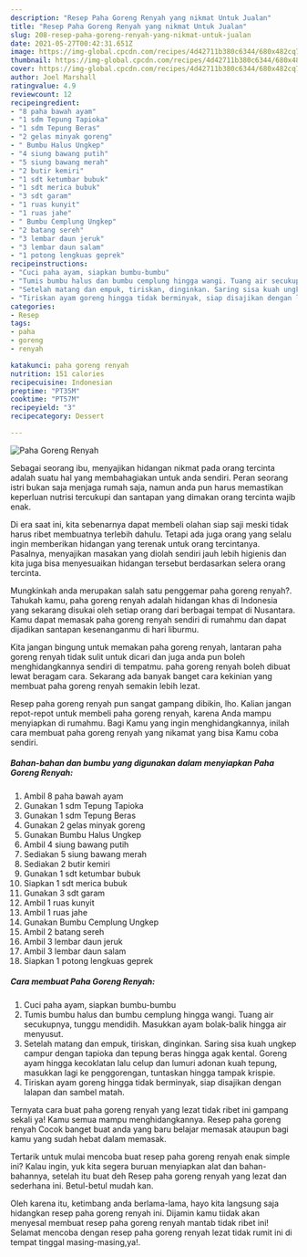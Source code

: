 ```yaml
---
description: "Resep Paha Goreng Renyah yang nikmat Untuk Jualan"
title: "Resep Paha Goreng Renyah yang nikmat Untuk Jualan"
slug: 208-resep-paha-goreng-renyah-yang-nikmat-untuk-jualan
date: 2021-05-27T00:42:31.651Z
image: https://img-global.cpcdn.com/recipes/4d42711b380c6344/680x482cq70/paha-goreng-renyah-foto-resep-utama.jpg
thumbnail: https://img-global.cpcdn.com/recipes/4d42711b380c6344/680x482cq70/paha-goreng-renyah-foto-resep-utama.jpg
cover: https://img-global.cpcdn.com/recipes/4d42711b380c6344/680x482cq70/paha-goreng-renyah-foto-resep-utama.jpg
author: Joel Marshall
ratingvalue: 4.9
reviewcount: 12
recipeingredient:
- "8 paha bawah ayam"
- "1 sdm Tepung Tapioka"
- "1 sdm Tepung Beras"
- "2 gelas minyak goreng"
- " Bumbu Halus Ungkep"
- "4 siung bawang putih"
- "5 siung bawang merah"
- "2 butir kemiri"
- "1 sdt ketumbar bubuk"
- "1 sdt merica bubuk"
- "3 sdt garam"
- "1 ruas kunyit"
- "1 ruas jahe"
- " Bumbu Cemplung Ungkep"
- "2 batang sereh"
- "3 lembar daun jeruk"
- "3 lembar daun salam"
- "1 potong lengkuas geprek"
recipeinstructions:
- "Cuci paha ayam, siapkan bumbu-bumbu"
- "Tumis bumbu halus dan bumbu cemplung hingga wangi. Tuang air secukupnya, tunggu mendidih. Masukkan ayam bolak-balik hingga air menyusut."
- "Setelah matang dan empuk, tiriskan, dinginkan. Saring sisa kuah ungkep campur dengan tapioka dan tepung beras hingga agak kental. Goreng ayam hingga kecoklatan lalu celup dan lumuri adonan kuah tepung, masukkan lagi ke penggorengan, tuntaskan hingga tampak krispie."
- "Tiriskan ayam goreng hingga tidak berminyak, siap disajikan dengan lalapan dan sambel matah."
categories:
- Resep
tags:
- paha
- goreng
- renyah

katakunci: paha goreng renyah 
nutrition: 151 calories
recipecuisine: Indonesian
preptime: "PT35M"
cooktime: "PT57M"
recipeyield: "3"
recipecategory: Dessert

---
```



![Paha Goreng Renyah](https://img-global.cpcdn.com/recipes/4d42711b380c6344/680x482cq70/paha-goreng-renyah-foto-resep-utama.jpg)

Sebagai seorang ibu, menyajikan hidangan nikmat pada orang tercinta adalah suatu hal yang membahagiakan untuk anda sendiri. Peran seorang istri bukan saja menjaga rumah saja, namun anda pun harus memastikan keperluan nutrisi tercukupi dan santapan yang dimakan orang tercinta wajib enak.

Di era  saat ini, kita sebenarnya dapat membeli olahan siap saji meski tidak harus ribet membuatnya terlebih dahulu. Tetapi ada juga orang yang selalu ingin memberikan hidangan yang terenak untuk orang tercintanya. Pasalnya, menyajikan masakan yang diolah sendiri jauh lebih higienis dan kita juga bisa menyesuaikan hidangan tersebut berdasarkan selera orang tercinta. 



Mungkinkah anda merupakan salah satu penggemar paha goreng renyah?. Tahukah kamu, paha goreng renyah adalah hidangan khas di Indonesia yang sekarang disukai oleh setiap orang dari berbagai tempat di Nusantara. Kamu dapat memasak paha goreng renyah sendiri di rumahmu dan dapat dijadikan santapan kesenanganmu di hari liburmu.

Kita jangan bingung untuk memakan paha goreng renyah, lantaran paha goreng renyah tidak sulit untuk dicari dan juga anda pun boleh menghidangkannya sendiri di tempatmu. paha goreng renyah boleh dibuat lewat beragam cara. Sekarang ada banyak banget cara kekinian yang membuat paha goreng renyah semakin lebih lezat.

Resep paha goreng renyah pun sangat gampang dibikin, lho. Kalian jangan repot-repot untuk membeli paha goreng renyah, karena Anda mampu menyiapkan di rumahmu. Bagi Kamu yang ingin menghidangkannya, inilah cara membuat paha goreng renyah yang nikamat yang bisa Kamu coba sendiri.

<!--inarticleads1-->

##### Bahan-bahan dan bumbu yang digunakan dalam menyiapkan Paha Goreng Renyah:

1. Ambil 8 paha bawah ayam
1. Gunakan 1 sdm Tepung Tapioka
1. Gunakan 1 sdm Tepung Beras
1. Gunakan 2 gelas minyak goreng
1. Gunakan  Bumbu Halus Ungkep
1. Ambil 4 siung bawang putih
1. Sediakan 5 siung bawang merah
1. Sediakan 2 butir kemiri
1. Gunakan 1 sdt ketumbar bubuk
1. Siapkan 1 sdt merica bubuk
1. Gunakan 3 sdt garam
1. Ambil 1 ruas kunyit
1. Ambil 1 ruas jahe
1. Gunakan  Bumbu Cemplung Ungkep
1. Ambil 2 batang sereh
1. Ambil 3 lembar daun jeruk
1. Ambil 3 lembar daun salam
1. Siapkan 1 potong lengkuas geprek




<!--inarticleads2-->

##### Cara membuat Paha Goreng Renyah:

1. Cuci paha ayam, siapkan bumbu-bumbu
1. Tumis bumbu halus dan bumbu cemplung hingga wangi. Tuang air secukupnya, tunggu mendidih. Masukkan ayam bolak-balik hingga air menyusut.
1. Setelah matang dan empuk, tiriskan, dinginkan. Saring sisa kuah ungkep campur dengan tapioka dan tepung beras hingga agak kental. Goreng ayam hingga kecoklatan lalu celup dan lumuri adonan kuah tepung, masukkan lagi ke penggorengan, tuntaskan hingga tampak krispie.
1. Tiriskan ayam goreng hingga tidak berminyak, siap disajikan dengan lalapan dan sambel matah.




Ternyata cara buat paha goreng renyah yang lezat tidak ribet ini gampang sekali ya! Kamu semua mampu menghidangkannya. Resep paha goreng renyah Cocok banget buat anda yang baru belajar memasak ataupun bagi kamu yang sudah hebat dalam memasak.

Tertarik untuk mulai mencoba buat resep paha goreng renyah enak simple ini? Kalau ingin, yuk kita segera buruan menyiapkan alat dan bahan-bahannya, setelah itu buat deh Resep paha goreng renyah yang lezat dan sederhana ini. Betul-betul mudah kan. 

Oleh karena itu, ketimbang anda berlama-lama, hayo kita langsung saja hidangkan resep paha goreng renyah ini. Dijamin kamu tiidak akan menyesal membuat resep paha goreng renyah mantab tidak ribet ini! Selamat mencoba dengan resep paha goreng renyah lezat tidak rumit ini di tempat tinggal masing-masing,ya!.

